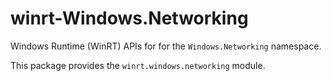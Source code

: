 <!-- warning: Please don't edit this file. It was automatically generated. -->

# winrt-Windows.Networking

Windows Runtime (WinRT) APIs for for the `Windows.Networking` namespace.

This package provides the `winrt.windows.networking` module.
